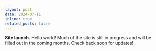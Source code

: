```yaml
---
layout: post
date: 2024-07-11
inline: true
related_posts: false
---
```


<b>Site launch.</b> Hello world! Much of the site is still in progress and will be filled out in the coming months. Check back soon for updates!

<!-- Delete this announcement once actual academic/professional announcements can be made -->